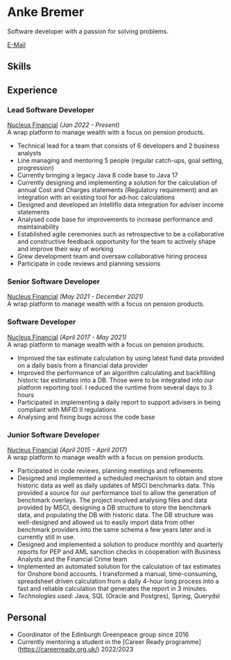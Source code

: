 # Anke Bremer
Software developer with a passion for solving problems.

[E-Mail ](mailto:bremeran@googlemail.com)

## Skills

## Experience

### Lead Software Developer
[Nucleus Financial](https://www.nucleusfinancial.com/) _(Jan 2022 - Present)_ <br>
A wrap platform to manage wealth with a focus on pension products.

* Technical lead for a team that consists of 6 developers and 2 business analysts
* Line managing and mentoring 5 people (regular catch-ups, goal setting, progression)
* Currently bringing a legacy Java 8 code base to Java 17
* Currently designing and implementing a solution for the calculation of annual Cost and Charges statements (Regulatory requirement) and an integration with an existing tool for ad-hoc calculations
* Designed and developed an Intelliflo data integration for adviser income statements
* Analysed code base for improvements to increase performance and maintainability
* Established agile ceremonies such as retrospective to be a collaborative and constructive feedback opportunity for the team to actively shape and improve their way of working
* Grew development team and oversaw collaborative hiring process
* Participate in code reviews and planning sessions


### Senior Software Developer
[Nucleus Financial](https://www.nucleusfinancial.com/) _(May 2021 - December 2021)_ <br>
A wrap platform to manage wealth with a focus on pension products.

### Software Developer
[Nucleus Financial](https://www.nucleusfinancial.com/) _(April 2017 - May 2021)_ <br>
A wrap platform to manage wealth with a focus on pension products.

* Improved the tax estimate calculation by using latest fund data provided on a daily basis from a financial data provider
* Improved the performance of an algorithm calculating and backfilling historic tax estimates into a DB. Those were to be integrated into our platform reporting tool. I reduced the runtime from several days to 3 hours 
* Participated in implementing a daily report to support advisers in being compliant with MiFID II regulations
* Analysing and fixing bugs across the code base

### Junior Software Developer
[Nucleus Financial](https://www.nucleusfinancial.com/) _(April 2015 - April 2017)_ <br>
A wrap platform to manage wealth with a focus on pension products.

* Participated in code reviews, planning meetings and refinements
* Designed and implemented a scheduled mechanism to obtain and store historic data as well as daily updates of MSCI benchmarks data. This provided a source for our performance tool to allow the generation of benchmark overlays. The project involved analysing files and data provided by MSCI, designing a DB structure to store the benchmark data, and populating the DB with historic data. The DB structure was well-designed and allowed us to easily import data from other benchmark providers into the same schema a few years later and is currently still in use.
* Designed and implemented a solution to produce monthly and quarterly reports for PEP and AML sanction checks in cooperation with Business Analysts and the Financial Crime team
* Implemented an automated solution for the calculation of tax estimates for Onshore bond accounts. I transformed a manual, time-consuming, spreadsheet driven calculation from a daily 4-hour long process into a fast and reliable calculation that generates the report in 3 minutes.
* _Technologies used:_ Java, SQL (Oracle and Postgres), Spring, Querydsl


## Personal
* Coordinator of the Edinburgh Greenpeace group since 2016
* Currently mentoring a student in the [Career Ready programme] (https://careerready.org.uk/) 2022/2023


<!-- ### Footer

Last updated: July 2023 -->


